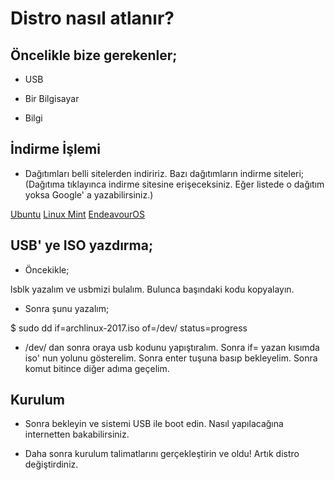 # Distro nasıl atlanır?


## Öncelikle bize gerekenler;

* USB

* Bir Bilgisayar

* Bilgi

## İndirme İşlemi

* Dağıtımları belli sitelerden indiririz. Bazı dağıtımların indirme siteleri; (Dağıtıma tıklayınca indirme sitesine erişeceksiniz. Eğer listede o dağıtım yoksa Google' a yazabilirsiniz.)

[Ubuntu](https://ubuntu.com/download/desktop)
[Linux Mint](https://linuxmint.com)
[EndeavourOS](https://endeavouros.com)

## USB' ye ISO yazdırma;

* Öncekikle;

lsblk yazalım ve usbmizi bulalım. Bulunca başındaki kodu kopyalayın.

* Sonra şunu yazalım;

$ sudo dd if=archlinux-2017.iso of=/dev/ status=progress

* /dev/ dan sonra oraya usb kodunu yapıştıralım. Sonra if= yazan kısımda iso' nun yolunu gösterelim. Sonra enter tuşuna basıp bekleyelim. Sonra komut bitince diğer adıma geçelim.

## Kurulum

* Sonra bekleyin ve sistemi USB ile boot edin. Nasıl yapılacağına internetten bakabilirsiniz.

* Daha sonra kurulum talimatlarını gerçekleştirin ve oldu! Artık distro değiştirdiniz.
